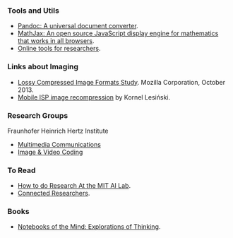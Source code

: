 ### Tools and Utils
  * [Pandoc: A universal document converter](http://johnmacfarlane.net/pandoc/index.html).
  * [MathJax: An open source JavaScript display engine for mathematics that works in all browsers](http://www.mathjax.org).
  * [Online tools for researchers](http://connectedresearchers.com/online-tools-for-researchers/).

### Links about Imaging

* [Lossy Compressed Image Formats Study](http://people.mozilla.org/~josh/lossy_compressed_image_study_october_2013/). Mozilla Corporation, October 2013.
* [Mobile ISP image recompression](http://calendar.perfplanet.com/2013/mobile-isp-image-recompression/) by Kornel Lesiński.

### Research Groups

Fraunhofer Heinrich Hertz Institute  
 * [Multimedia Communications](http://www.hhi.fraunhofer.de/en/fields-of-competence/image-processing/research-groups/multimedia-communications.html)
 * [Image & Video Coding](http://www.hhi.fraunhofer.de/en/fields-of-competence/image-processing/research-groups/image-video-coding.html)

### To Read
 * [How to do Research
At the MIT AI Lab](http://people.cs.umass.edu/~emery/misc/how-to.pdf).
 * [Connected Researchers](http://connectedresearchers.com).


### Books
  * [Notebooks of the Mind: Explorations of Thinking](http://www.amazon.com/Notebooks-Mind-Explorations-Vera-John-Steiner/dp/0195108965).
